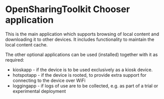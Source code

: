# OpenSharingToolkit Chooser application

This is the main application which supports browsing of local content and downloading it to other devices. It includes functionality to maintain the local content cache.

The other optional applications can be used (installed) together with it as required:

- kioskapp - if the device is to be used exclusively as a kiosk device.
- hotspotapp - if the device is rooted, to provide extra support for connecting to the device over WiFi
- loggingapp - if logs of use are to be collected, e.g. as part of a trial or experimental deployment

